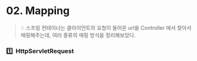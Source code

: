 # 02. Mapping

> 💡 스프링 컨테이너는 클라이언트의 요청이 들어온 url을 Controller 에서 찾아서 매핑해주는데, 여러 종류의 매핑 방식을 정리해보았다.

### 1️⃣ &nbsp;HttpServletRequest
